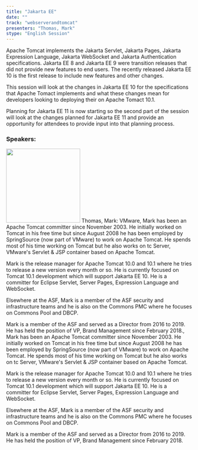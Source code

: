```yaml
---
title: "Jakarta EE"
date: "" 
track: "webserverandtomcat"
presenters: "Thomas, Mark"
stype: "English Session"
---
```

Apache Tomcat implements the Jakarta Servlet, Jakarta Pages, Jakarta Expression Language, Jakarta WebSocket and Jakarta Authentication specifications. Jakarta EE 8 and Jakarta EE 9 were transition releases that did not provide new features to end users. The recently released Jakarta EE 10 is the first release to include new features and other changes.

This session will look at the changes in Jakarta EE 10 for the specifications that Apache Tomact implements and what these changes mean for developers looking to deploying their on Apache Tomact 10.1.

Planning for Jakarta EE 11 is now starting so the second part of the session will look at the changes planned for Jakarta EE 11 and provide an opportunity for attendees to provide input into that planning process.
 ### Speakers: 
 <img src="images/speaker/1030.png" width="200" />
 Thomas, Mark: VMware, Mark has been an Apache Tomcat committer since November 2003. He initially worked on Tomcat in his free time but since August 2008 he has been employed by SpringSource (now part of VMware) to work on Apache Tomcat. He spends most of his time working on Tomcat but he also works on tc Server, VMware's Servlet & JSP container based on Apache Tomcat.

Mark is the release manager for Apache Tomcat 10.0 and 10.1 where he tries to release a new version every month or so. He is currently focused on Tomcat 10.1 development which will support Jakarta EE 10. He is a committer for Eclipse Servlet, Server Pages, Expression Language and WebSocket.

Elsewhere at the ASF, Mark is a member of the ASF security and infrastructure teams and he is also on the Commons PMC where he focuses on Commons Pool and DBCP.

Mark is a member of the ASF and served as a Director from 2016 to 2019. He has held the position of VP, Brand Management since February 2018., Mark has been an Apache Tomcat committer since November 2003. He initially worked on Tomcat in his free time but since August 2008 he has been employed by SpringSource (now part of VMware) to work on Apache Tomcat. He spends most of his time working on Tomcat but he also works on tc Server, VMware's Servlet & JSP container based on Apache Tomcat.

Mark is the release manager for Apache Tomcat 10.0 and 10.1 where he tries to release a new version every month or so. He is currently focused on Tomcat 10.1 development which will support Jakarta EE 10. He is a committer for Eclipse Servlet, Server Pages, Expression Language and WebSocket.

Elsewhere at the ASF, Mark is a member of the ASF security and infrastructure teams and he is also on the Commons PMC where he focuses on Commons Pool and DBCP.

Mark is a member of the ASF and served as a Director from 2016 to 2019. He has held the position of VP, Brand Management since February 2018.
 